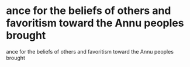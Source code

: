 # ance for the beliefs of others and favoritism toward the Annu peoples brought

ance for the beliefs of others and favoritism toward the Annu peoples brought